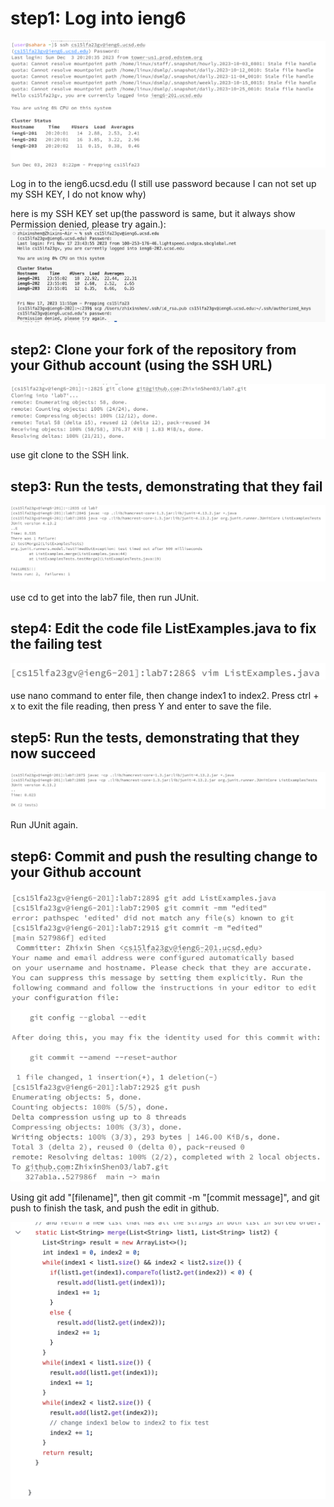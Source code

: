 # step1: Log into ieng6

![Image](lab4redo-1.png.png)

Log in to the ieng6.ucsd.edu (I still use password because I can not set up my SSH KEY, I do not know why)

here is my SSH KEY set up(the password is same, but it always show Permission denied, please try again.): 
![Image](lab4-9.png)


## step2: Clone your fork of the repository from your Github account (using the SSH URL)

![Image](lab4redo-2.png.png)

use git clone to the SSH link.

## step3: Run the tests, demonstrating that they fail

![Image](lab4redo-3.png.png)

use cd to get into the lab7 file, then run JUnit.

## step4: Edit the code file ListExamples.java to fix the failing test

![Image](lab4redo-4.png.png)

use nano command to enter file, then change index1 to index2. Press ctrl + x to exit the file reading, then press Y and enter to save the file.

## step5: Run the tests, demonstrating that they now succeed

![Image](lab4redo-5.png.png)

Run JUnit again.

## step6: Commit and push the resulting change to your Github account

![Image](lab4redo-6.png.png)

Using git add "[filename]", then git commit -m "[commit message]", and git push to finish the task, and push the edit in github.

![Image](lab4-8.png)

